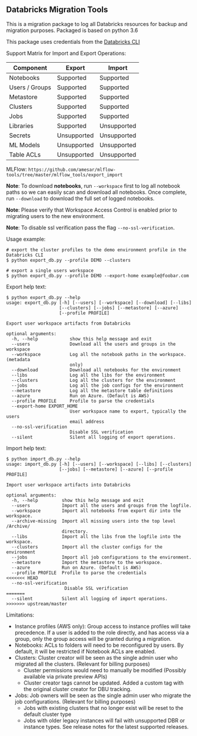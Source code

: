 ## Databricks Migration Tools

This is a migration package to log all Databricks resources for backup and migration purposes. 
Packaged is based on python 3.6

This package uses credentials from the [Databricks CLI](https://docs.databricks.com/user-guide/dev-tools/databricks-cli.html)

Support Matrix for Import and Export Operations:

| Component      | Export       | Import       |
| -------------- | ------------ | ------------ |
| Notebooks      | Supported    | Supported    |
| Users / Groups | Supported    | Supported    |
| Metastore      | Supported    | Supported    |
| Clusters       | Supported    | Supported    |
| Jobs           | Supported    | Supported    |
| Libraries      | Supported    | Unsupported  |
| Secrets        | Unsupported  | Unsupported  |
| ML Models      | Unsupported  | Unsupported  |
| Table ACLs     | Unsupported  | Unsupported  |

MLFlow: `https://github.com/amesar/mlflow-tools/tree/master/mlflow_tools/export_import`

**Note**: To download **notebooks**, run `--workspace` first to log all notebook paths so we can easily scan and download all notebooks. 
Once complete, run `--download` to download the full set of logged notebooks. 

**Note**: Please verify that Workspace Access Control is enabled prior to migrating users to the new environment.

**Note**: To disable ssl verification pass the flag `--no-ssl-verification`.


Usage example:
```
# export the cluster profiles to the demo environment profile in the Databricks CLI
$ python export_db.py --profile DEMO --clusters

# export a single users workspace
$ python export_db.py --profile DEMO --export-home example@foobar.com
```

Export help text:
```
$ python export_db.py --help
usage: export_db.py [-h] [--users] [--workspace] [--download] [--libs]
                    [--clusters] [--jobs] [--metastore] [--azure]
                    [--profile PROFILE]

Export user workspace artifacts from Databricks

optional arguments:
  -h, --help            show this help message and exit
  --users               Download all the users and groups in the workspace
  --workspace           Log all the notebook paths in the workspace. (metadata
                        only)
  --download            Download all notebooks for the environment
  --libs                Log all the libs for the environment
  --clusters            Log all the clusters for the environment
  --jobs                Log all the job configs for the environment
  --metastore           Log all the metastore table definitions
  --azure               Run on Azure. (Default is AWS)
  --profile PROFILE     Profile to parse the credentials
  --export-home EXPORT_HOME
                        User workspace name to export, typically the users
                        email address
  --no-ssl-verification
                        Disable SSL verification
  --silent              Silent all logging of export operations.
```

Import help text:
```
$ python import_db.py --help
usage: import_db.py [-h] [--users] [--workspace] [--libs] [--clusters]
                    [--jobs] [--metastore] [--azure] [--profile PROFILE]

Import user workspace artifacts into Databricks

optional arguments:
  -h, --help         show this help message and exit
  --users            Import all the users and groups from the logfile.
  --workspace        Import all notebooks from export dir into the workspace.
  --archive-missing  Import all missing users into the top level /Archive/
                     directory.
  --libs             Import all the libs from the logfile into the workspace.
  --clusters         Import all the cluster configs for the environment
  --jobs             Import all job configurations to the environment.
  --metastore        Import the metastore to the workspace.
  --azure            Run on Azure. (Default is AWS)
  --profile PROFILE  Profile to parse the credentials
<<<<<<< HEAD
  --no-ssl-verification
                      Disable SSL verification
=======
  --silent           Silent all logging of import operations.
>>>>>>> upstream/master
```


Limitations:
* Instance profiles (AWS only): Group access to instance profiles will take precedence. If a user is added to the role directly, and has access via a group, only the group access will be granted during a migration.  
* Notebooks: ACLs to folders will need to be reconfigured by users. By default, it will be restricted if Notebook ACLs are enabled. 
* Clusters: Cluster creator will be seen as the single admin user who migrated all the clusters. (Relevant for billing purposes)
  * Cluster permissions would need to manually be modified (Possibly available via private preview APIs)
  * Cluster creator tags cannot be updated. Added a custom tag with the original cluster creator for DBU tracking. 
* Jobs: Job owners will be seen as the single admin user who migrate the job configurations. (Relevant for billing purposes)
  * Jobs with existing clusters that no longer exist will be reset to the default cluster type
  * Jobs with older legacy instances will fail with unsupported DBR or instance types. See release notes for the latest supported releases. 

